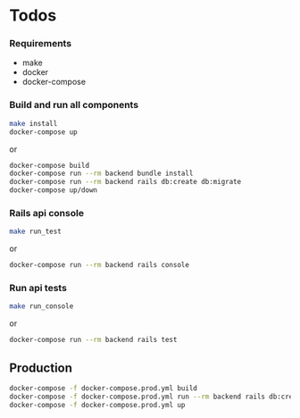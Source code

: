 # Todos

### Requirements
* make
* docker
* docker-compose

### Build and run all components

``` sh
make install
docker-compose up
```

or

``` sh
docker-compose build
docker-compose run --rm backend bundle install
docker-compose run --rm backend rails db:create db:migrate
docker-compose up/down
```

### Rails api console

``` sh
make run_test
```

or

``` sh
docker-compose run --rm backend rails console
```

### Run api tests

``` sh
make run_console
```

or

``` sh
docker-compose run --rm backend rails test
```


## Production

``` sh
docker-compose -f docker-compose.prod.yml build
docker-compose -f docker-compose.prod.yml run --rm backend rails db:create db:migrate
docker-compose -f docker-compose.prod.yml up
```
